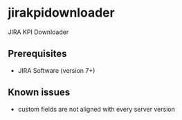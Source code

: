 # jirakpidownloader
JIRA KPI Downloader

## Prerequisites

- JIRA Software (version 7+)

## Known issues

- custom fields are not aligned with every server version